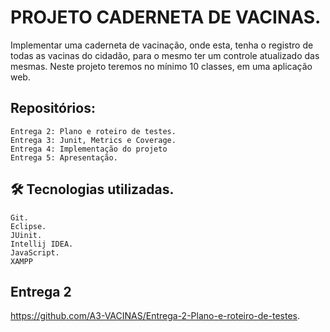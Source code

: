 # PROJETO CADERNETA DE VACINAS.

Implementar uma caderneta de vacinação, onde esta, tenha o registro de todas as vacinas do cidadão, para o mesmo ter um controle atualizado das mesmas. 
Neste projeto teremos no mínimo 10 classes, em uma aplicação web.


## Repositórios:
    Entrega 2: Plano e roteiro de testes.
    Entrega 3: Junit, Metrics e Coverage.
    Entrega 4: Implementação do projeto
    Entrega 5: Apresentação.
 
 
## 🛠 Tecnologias utilizadas.
    Git.
    Eclipse.
    JUinit.
    Intellij IDEA.
    JavaScript.
    XAMPP

## Entrega 2
https://github.com/A3-VACINAS/Entrega-2-Plano-e-roteiro-de-testes.

